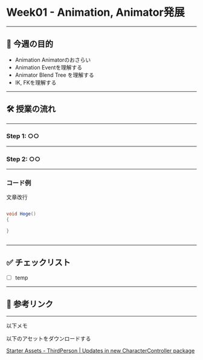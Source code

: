 #  Week01 - Animation, Animator発展

---

## 🎯 今週の目的

- Animation Animatorのおさらい
- Animation Eventを理解する 
- Animator Blend Tree を理解する
- IK, FKを理解する

---

## 🛠 授業の流れ

---

###  Step 1: ○○

---

### Step 2: ○○


---

### コード例

文章改行<br>

```csharp

void Hoge()
{
    
}
   
```

---

## ✅ チェックリスト

- [ ] temp

---

## 🔗 参考リンク



---


以下メモ<br>

以下のアセットをダウンロードする

[Starter Assets - ThirdPerson | Updates in new CharacterController package](https://assetstore.unity.com/packages/essentials/starter-assets-thirdperson-updates-in-new-charactercontroller-pa-196526)






